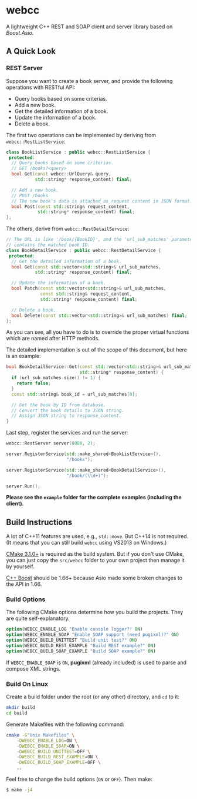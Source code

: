 # webcc

A lightweight C++ REST and SOAP client and server library based on *Boost.Asio*.

## A Quick Look

### REST Server

Suppose you want to create a book server, and provide the following operations with RESTful API:

- Query books based on some criterias.
- Add a new book.
- Get the detailed information of a book.
- Update the information of a book.
- Delete a book.

The first two operations can be implemented by deriving from `webcc::RestListService`:

```cpp
class BookListService : public webcc::RestListService {
 protected:
  // Query books based on some criterias.
  // GET /books?<query>
  bool Get(const webcc::UrlQuery& query,
           std::string* response_content) final;

  // Add a new book.
  // POST /books
  // The new book's data is attached as request content in JSON format.
  bool Post(const std::string& request_content,
            std::string* response_content) final;
};
```

The others, derive from `webcc::RestDetailService`:

```cpp
// The URL is like '/book/{BookID}', and the 'url_sub_matches' parameter
// contains the matched book ID.
class BookDetailService : public webcc::RestDetailService {
 protected:
  // Get the detailed information of a book.
  bool Get(const std::vector<std::string>& url_sub_matches,
           std::string* response_content) final;

  // Update the information of a book.
  bool Patch(const std::vector<std::string>& url_sub_matches,
             const std::string& request_content,
             std::string* response_content) final;

  // Delete a book.
  bool Delete(const std::vector<std::string>& url_sub_matches) final;
};
```

As you can see, all you have to do is to override the proper virtual functions which are named after HTTP methods.

The detailed implementation is out of the scope of this document, but here is an example:

```cpp
bool BookDetailService::Get(const std::vector<std::string>& url_sub_matches,
                            std::string* response_content) {
  if (url_sub_matches.size() != 1) {
    return false;
  }
  const std::string& book_id = url_sub_matches[0];

  // Get the book by ID from database.
  // Convert the book details to JSON string.
  // Assign JSON string to response_content.
}
```

Last step, register the services and run the server:

```cpp
webcc::RestServer server(8080, 2);

server.RegisterService(std::make_shared<BookListService>(),
                       "/books");

server.RegisterService(std::make_shared<BookDetailService>(),
                       "/book/(\\d+)");

server.Run();
```

**Please see the `example` folder for the complete examples (including the client).**

## Build Instructions

A lot of C++11 features are used, e.g., `std::move`. But C++14 is not required.
(It means that you can still build `webcc` using VS2013 on Windows.)

[CMake 3.1.0+](https://cmake.org/) is required as the build system. But if you don't use CMake, you can just copy the `src/webcc` folder to your own project then manage it by yourself.

[C++ Boost](https://www.boost.org/) should be 1.66+ because Asio made some broken changes to the API in 1.66.

### Build Options

The following CMake options determine how you build the projects. They are quite self-explanatory.

```cmake
option(WEBCC_ENABLE_LOG "Enable console logger?" ON)
option(WEBCC_ENABLE_SOAP "Enable SOAP support (need pugixml)?" ON)
option(WEBCC_BUILD_UNITTEST "Build unit test?" ON)
option(WEBCC_BUILD_REST_EXAMPLE "Build REST example?" ON)
option(WEBCC_BUILD_SOAP_EXAMPLE "Build SOAP example?" ON)
```

If `WEBCC_ENABLE_SOAP` is `ON`, **pugixml** (already included) is used to parse and compose XML strings.

### Build On Linux

Create a build folder under the root (or any other) directory, and `cd` to it:
```bash
mkdir build
cd build
```
Generate Makefiles with the following command:
```bash
cmake -G"Unix Makefiles" \
    -DWEBCC_ENABLE_LOG=ON \
    -DWEBCC_ENABLE_SOAP=ON \
    -DWEBCC_BUILD_UNITTEST=OFF \
    -DWEBCC_BUILD_REST_EXAMPLE=ON \
    -DWEBCC_BUILD_SOAP_EXAMPLE=OFF \
    ..
```
Feel free to change the build options (`ON` or `OFF`).
Then make:
```bash
$ make -j4
```
